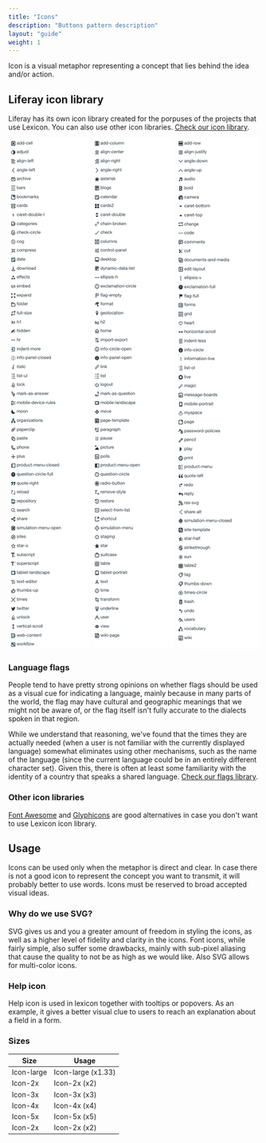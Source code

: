 ```yaml
---
title: "Icons"
description: "Buttons pattern description"
layout: "guide"
weight: 1
---
```


Icon is a visual metaphor representing a concept that lies behind the idea and/or action.


## Liferay icon library

Liferay has its own icon library created for the porpuses of the projects that use Lexicon. You can also use other icon libraries. [Check our icon library](http://liferay.github.io/lexicon/content/icons-lexicon/).

![icon set column 1](../../../images/icons1.png)
![icon set column 2](../../../images/icons2.png)
![icon set column 3](../../../images/icons3.png)

### Language flags

People tend to have pretty strong opinions on whether flags should be used as a visual cue for indicating a language, mainly because in many parts of the world, the flag may have cultural and geographic meanings that we might not be aware of, or the flag itself isn't fully accurate to the dialects spoken in that region.

While we understand that reasoning, we've found that the times they are actually needed (when a user is not familiar with the currently displayed language) somewhat eliminates using other mechanisms, such as the name of the language (since the current language could be in an entirely different character set). Given this, there is often at least some familiarity with the identity of a country that speaks a shared language. [Check our flags library](http://liferay.github.io/lexicon/content/icons-lexicon/).


### Other icon libraries

[Font Awesome](http://fontawesome.io/) and [Glyphicons](http://glyphicons.com/) are good alternatives in case you don't want to use Lexicon icon library.

## Usage

Icons can be used only when the metaphor is direct and clear. In case there is not a good icon to represent the concept you want to transmit, it will probably better to use words. Icons must be reserved to broad accepted visual ideas.

### Why do we use SVG?

SVG gives us and you a greater amount of freedom in styling the icons, as well as a higher level of fidelity and clarity in the icons. Font icons, while fairly simple, also suffer some drawbacks, mainly with sub-pixel aliasing that cause the quality to not be as high as we would like. Also SVG allows for multi-color icons.

### Help icon

Help icon is used in lexicon together with tooltips or popovers. As an example, it gives a better visual clue to users to reach an explanation about a field in a form.

### Sizes

| Size | Usage |
| ---- | ----- |
| Icon-large | Icon-large (x1.33) |
| Icon-2x | Icon-2x (x2) |
| Icon-3x | Icon-3x (x3) |
| Icon-4x | Icon-4x (x4) |
| Icon-5x | Icon-5x (x5) |
| Icon-2x | Icon-2x (x2) |



